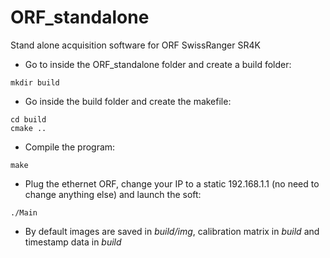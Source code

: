 ORF_standalone
==============

Stand alone acquisition software for ORF SwissRanger SR4K

- Go to inside the ORF_standalone folder and create a build folder:
```
mkdir build
```

- Go inside the build folder and create the makefile:
```
cd build
cmake ..
```

- Compile the program:
```
make
```

- Plug the ethernet ORF, change your IP to a static 192.168.1.1 (no need to change anything else) and launch the soft:
```
./Main
```

- By default images are saved in *build/img*, calibration matrix in *build* and timestamp data in *build*

